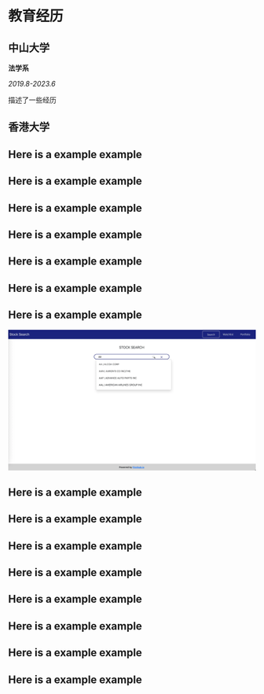 # 教育经历

## 中山大学
**法学系**

*2019.8-2023.6*

描述了一些经历


## 香港大学

## Here is a example example

## Here is a example example

## Here is a example example

## Here is a example example

## Here is a example example

## Here is a example example

## Here is a example example

![search page](https://github.com/KaltsitsPie/picx-images-hosting/raw/master/hpmepage2.lvi48mwoa.webp)

## Here is a example example

## Here is a example example

## Here is a example example

## Here is a example example

## Here is a example example

## Here is a example example

## Here is a example example

## Here is a example example